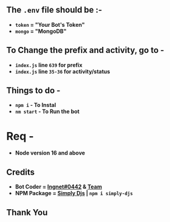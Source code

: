 ## **The `.env` file should be :-**
- **`token` = "Your Bot's Token"**
- **`mongo` = "MongoDB"**

## **To Change the prefix and activity, go to -**
- **`index.js` line `639` for prefix**
- **`index.js` line `35-36` for activity/status**

## **Things to do -**
- **`npm i` - To Instal**
- **`nm start` - To Run the bot**
# **Req -**
- **Node version 16 and above**

## **Credits**
- **Bot Coder = [Ingnet#0442](https://github.com/Ingnetis) & [Team](https://dsc.gg)**
- **NPM Package = [Simply Djs](https://simplyd.js.org/) | `npm i simply-djs`**

## **Thank You**
